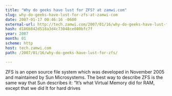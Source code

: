 ```yaml
---
title: "Why do geeks have lust for ZFS? at zamwi.com"
slug: why-do-geeks-have-lust-for-zfs-at-zamwi-com
date: 2007-01-17 00:46:16 -0600
external-url: http://tech.zamwi.com/2007/01/16/why-do-geeks-have-lust-for-zfs/
hash: d186b842d518a3d4c73048ce080bfc7f
year: 2007
month: 01
scheme: http
host: tech.zamwi.com
path: /2007/01/16/why-do-geeks-have-lust-for-zfs/

---
```


ZFS is an open source file system which was developed in November 2005 and maintained by Sun Microsystems. The best way to describe ZFS is the same way that Sun describes it: “It’s what Virtual Memory did for RAM, except that we did It for hard drives
